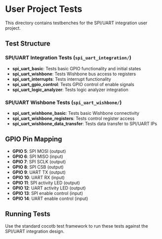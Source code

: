 # User Project Tests

This directory contains testbenches for the SPI/UART integration user project.

## Test Structure

### SPI/UART Integration Tests (`spi_uart_integration/`)
- **spi_uart_basic**: Tests basic GPIO functionality and initial states
- **spi_uart_wishbone**: Tests Wishbone bus access to registers
- **spi_uart_interrupts**: Tests interrupt functionality
- **spi_uart_gpio_control**: Tests GPIO control of enable signals
- **spi_uart_logic_analyzer**: Tests logic analyzer integration

### SPI/UART Wishbone Tests (`spi_uart_wishbone/`)
- **spi_uart_wishbone_basic**: Tests basic Wishbone connectivity
- **spi_uart_wishbone_registers**: Tests control register access
- **spi_uart_wishbone_data_transfer**: Tests data transfer to SPI/UART IPs

## GPIO Pin Mapping

- **GPIO 5**: SPI MOSI (output)
- **GPIO 6**: SPI MISO (input)
- **GPIO 7**: SPI SCLK (output)
- **GPIO 8**: SPI CSB (output)
- **GPIO 9**: UART TX (output)
- **GPIO 10**: UART RX (input)
- **GPIO 11**: SPI activity LED (output)
- **GPIO 12**: UART activity LED (output)
- **GPIO 13**: SPI enable control (input)
- **GPIO 14**: UART enable control (input)

## Running Tests

Use the standard cocotb test framework to run these tests against the SPI/UART integration design.
 
